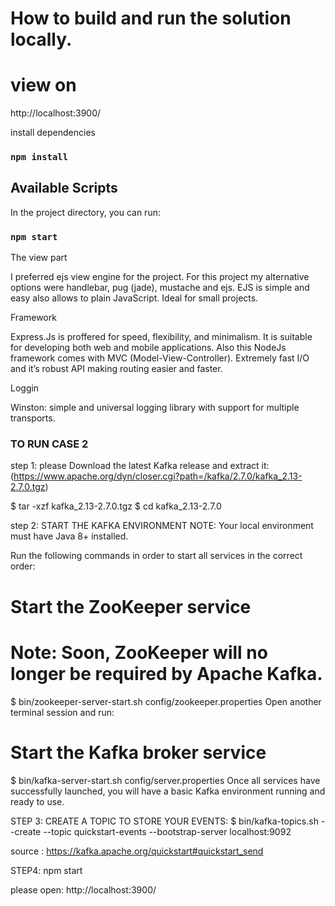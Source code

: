 # How to build and run the solution locally.

# view on
http://localhost:3900/

install dependencies

### `npm install`

## Available Scripts

In the project directory, you can run:

### `npm start`

The view part

I preferred ejs view engine for the project. For this project my alternative options were handlebar, pug (jade), mustache and ejs. EJS is simple and easy also allows to plain JavaScript. Ideal for small projects.

Framework

Express.Js is proffered for speed, flexibility, and minimalism. It is suitable for developing both web and mobile applications. Also this NodeJs framework comes with MVC (Model-View-Controller). Extremely fast I/O and it’s robust API making routing easier and faster.

Loggin

Winston:
simple and universal logging library with support for multiple transports.


###  TO RUN CASE 2

step 1: please Download the latest Kafka release and extract it: (https://www.apache.org/dyn/closer.cgi?path=/kafka/2.7.0/kafka_2.13-2.7.0.tgz)

$ tar -xzf kafka_2.13-2.7.0.tgz
$ cd kafka_2.13-2.7.0

step 2: START THE KAFKA ENVIRONMENT
NOTE: Your local environment must have Java 8+ installed.

Run the following commands in order to start all services in the correct order:

# Start the ZooKeeper service
# Note: Soon, ZooKeeper will no longer be required by Apache Kafka.
$ bin/zookeeper-server-start.sh config/zookeeper.properties
Open another terminal session and run:

# Start the Kafka broker service
$ bin/kafka-server-start.sh config/server.properties
Once all services have successfully launched, you will have a basic Kafka environment running and ready to use.

STEP 3: CREATE A TOPIC TO STORE YOUR EVENTS:
$ bin/kafka-topics.sh --create --topic quickstart-events --bootstrap-server localhost:9092

source : https://kafka.apache.org/quickstart#quickstart_send

STEP4: npm start

please open:
http://localhost:3900/
